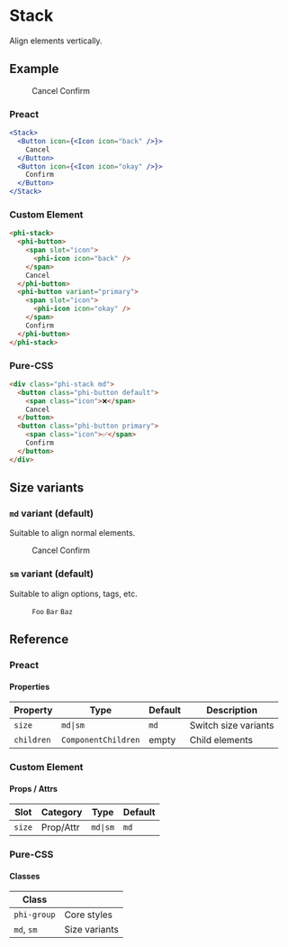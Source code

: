 # Stack

Align elements vertically.

## Example

<figure>
  <phi-stack>
    <phi-button>
      <span slot="icon">
        <phi-icon icon="back" />
      </span>
      Cancel
    </phi-button>
    <phi-button variant="primary">
      <span slot="icon">
        <phi-icon icon="okay" />
      </span>
      Confirm
    </phi-button>
  </phi-stack>
</figure>

### Preact

``` jsx
<Stack>
  <Button icon={<Icon icon="back" />}>
    Cancel
  </Button>
  <Button icon={<Icon icon="okay" />}>
    Confirm
  </Button>
</Stack>
```

### Custom Element

``` html
<phi-stack>
  <phi-button>
    <span slot="icon">
      <phi-icon icon="back" />
    </span>
    Cancel
  </phi-button>
  <phi-button variant="primary">
    <span slot="icon">
      <phi-icon icon="okay" />
    </span>
    Confirm
  </phi-button>
</phi-stack>
```

### Pure-CSS

``` html
<div class="phi-stack md">
  <button class="phi-button default">
    <span class="icon">❌</span>
    Cancel
  </button>
  <button class="phi-button primary">
    <span class="icon">✅</span>
    Confirm
  </button>
</div>
```

## Size variants
### `md` variant (default)

Suitable to align normal elements.

<figure>
  <phi-stack size="md">
    <phi-button>
      <span slot="icon">
        <phi-icon icon="back" />
      </span>
      Cancel
    </phi-button>
    <phi-button variant="primary">
      <span slot="icon">
        <phi-icon icon="okay" />
      </span>
      Confirm
    </phi-button>
  </phi-stack>
</figure>

### `sm` variant (default)

Suitable to align options, tags, etc.

<figure>
  <phi-stack size="sm">
    <code>Foo</code>
    <code>Bar</code>
    <code>Baz</code>
  </phi-stack>
</figure>

## Reference
### Preact
#### Properties

| Property   | Type                | Default | Description          |
|------------|---------------------|---------|----------------------|
| `size`     | `md\|sm`            | `md`    | Switch size variants |
| `children` | `ComponentChildren` | empty   | Child elements       |

### Custom Element
#### Props / Attrs

| Slot   | Category  | Type     | Default |
|--------|-----------|----------|---------|
| `size` | Prop/Attr | `md\|sm` | `md`    |

### Pure-CSS
#### Classes

| Class       |               |
|-------------|---------------|
| `phi-group` | Core styles   |
| `md`, `sm`  | Size variants |
